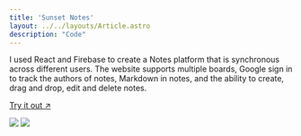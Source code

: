 ```yaml
---
title: 'Sunset Notes'
layout: ../../layouts/Article.astro
description: "Code"
---
```

I used React and Firebase to create a Notes platform that is synchronous across different users. The website supports multiple boards, Google sign in to track the authors of notes, Markdown in notes, and the ability to create, drag and drop, edit and delete notes.

<a class="link" href="https://annie-qiu-notes.onrender.com/">Try it out ↗</a>


<div class="flex flex-col flex-nowrap space-y-5">
  <img src="/assets/notes/ss1.png">
  <img src="/assets/notes/ss2.png">
</div>